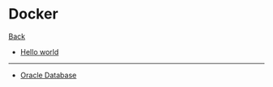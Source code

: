 # Docker

[Back](../../index.md)

- [Hello world](./lab/hello_world.md)

---


- [Oracle Database](./oracle_db.md)
